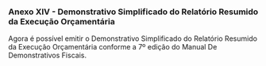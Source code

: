 ### **Anexo XIV - Demonstrativo Simplificado do Relatório Resumido da Execução Orçamentária**

Agora é possível emitir o Demonstrativo Simplificado do Relatório Resumido da Execução Orçamentária conforme a 7º edição do Manual De Demonstrativos Fiscais.

